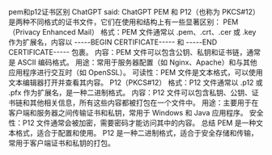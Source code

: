 pem和p12证书区别
ChatGPT said:
ChatGPT
PEM 和 P12（也称为 PKCS#12）是两种不同格式的证书文件，它们在使用和结构上有一些显著区别：
PEM（Privacy Enhanced Mail）
格式：PEM 文件通常以 .pem、.crt、.cer 或 .key 作为扩展名，内容以 -----BEGIN CERTIFICATE----- 和 -----END CERTIFICATE----- 包裹。
内容：PEM 文件可以包含公钥、私钥和证书链，通常是 ASCII 编码格式。
用途：常用于服务器配置（如 Nginx、Apache）和与其他应用程序进行交互时（如 OpenSSL）。
可读性：PEM 文件是文本格式，可以使用文本编辑器打开并查看其内容。
P12（PKCS#12）
格式：P12 文件通常以 .p12 或 .pfx 作为扩展名，是一种二进制格式。
内容：P12 文件可以包含私钥、公钥、证书链和其他相关信息，所有这些内容都被打包在一个文件中。
用途：主要用于在客户端和服务器之间传输证书和私钥，常用于 Windows 和 Java 应用程序。
安全性：P12 文件通常会被加密，需要密码才能访问其中的内容。
总结
PEM 是一种文本格式，适合于配置和使用。
P12 是一种二进制格式，适合于安全存储和传输，常用于客户端证书和私钥的打包。

